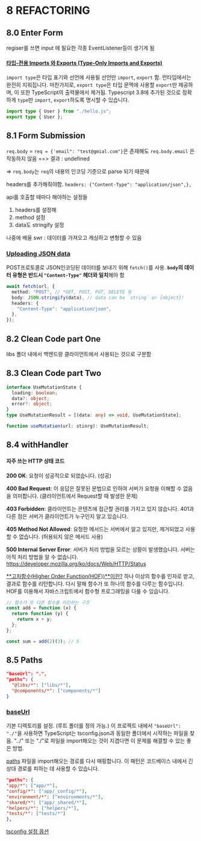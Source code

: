 # 8 REFACTORING

## 8.0 Enter Form

regiser를 쓰면 input 에 필요한 각종 EventListener등이 생기게 됨

#### [타입-전용 Imports 와 Exports (Type-Only Imports and Exports)](https://www.typescriptlang.org/ko/docs/handbook/release-notes/typescript-3-8.html)

`import type`은 타입 표기와 선언에 사용될 선언만 `import`, `export` 함.
런타임에서는 완전히 지워집니다. 마찬가지로, `export type`은 타입 문맥에 사용할 `export`만 제공하며, 이 또한 TypeScript의 출력물에서 제거됨.
Typescript 3.8에 추가된 것으로 정확하게 `type`만 `import`, `export`하도록 명시할 수 있습니다.

```ts
import type { User } from "./hello.js";
export type { User };
```

## 8.1 Form Submission

`req.body` = `req = {'email": "test@gmial.com"}`은 존재해도
`req.body.email` 은 작동하지 않음 ==> 결과 : undefined

=> `req.body`는 `req`의 내용의 인코딩 기준으로 parse 되기 때문에

headers를 추가해줘야함. `headers: {"Content-Type": "application/json",},`

api를 호출할 때마다 해야하는 설정들

1. headers를 설정해
2. method 설정
3. data도 stringify 설정

나중에 배울 swr : 데이터를 가져오고 캐싱하고 변형할 수 있음

### [Uploading JSON data](https://developer.mozilla.org/ko/docs/Web/API/Fetch_API/Using_Fetch#uploading_json_data)

POST프로토콜로 JSON인코딩된 데이터를 보내기 위해 `fetch()`를 사용.
**`body`의 데이터 유형은 반드시 `"Content-Type"` 헤더와 일치**해야 함

```ts
await fetch(url, {
  method: "POST", // *GET, POST, PUT, DELETE 등
  body: JSON.stringify(data), // data can be `string` or {object}!
  headers: {
    "Content-Type": "application/json",
  },
});
```

## 8.2 Clean Code part One

libs 폴더 내에서 백엔드랑 클라이언트에서 사용되는 것으로 구분함

## 8.3 Clean Code part Two

```ts
interface UseMutationState {
  loading: boolean;
  data?: object;
  error?: object;
}
type UseMutationResult = [(data: any) => void, UseMutationState];

function useMutation(url: stinrg): UseMutationResult;
```

## 8.4 withHandler

#### 자주 쓰는 HTTP 상태 코드

**200 OK**: 요청이 성공적으로 되었습니다. (성공)

**400 Bad Request**: 이 응답은 잘못된 문법으로 인하여 서버가 요청을 이해할 수 없음을 의미합니다. (클라이언트에서 Request할 때 발생한 문제)

**403 Forbidden**: 클라이언트는 콘텐츠에 접근할 권리를 가지고 있지 않습니다. 401과 다른 점은 서버가 클라이언트가 누구인지 알고 있습니다.

**405 Method Not Allowed**: 요청한 메서드는 서버에서 알고 있지만, 제거되었고 사용할 수 없습니다. (허용되지 않은 메서드 사용)

**500 Internal Server Error**: 서버가 처리 방법을 모르는 상황이 발생했습니다. 서버는 아직 처리 방법을 알 수 없습니다.
https://developer.mozilla.org/ko/docs/Web/HTTP/Status

[**고차함수(Higher Order Function(HOF))**이란?](https://javascript-1.gitbook.io/javascript/hof-higher-order-function)
하나 이상의 함수를 인자로 받고, 결과로 함수를 리턴합니다. 다시 말해 함수가 또 하나의 함수를 다루는 함수입니다. HOF를 이용해서 자바스크립트에서 함수형 프로그래밍을 다룰 수 있습니다.

```ts
// 함수가 또 다른 함수를 리턴하는 구조
const add = function (x) {
  return function (y) {
    return x + y;
  };
};

const sum = add(2)(3); // 5
```

## 8.5 Paths

```json
"baseUrl": ".",
"paths": {
  "@libs/*": ["libs/*"],
  "@components/*": ["components/*"]
}
```

### [baseUrl](https://www.typescriptlang.org/tsconfig#baseUrl)

기본 디렉토리를 설정. (루트 폴더를 정의 가능.)
이 프로젝트 내에서 `"baseUrl": "./"`을 사용하면 TypeScript는 tsconfig.json과 동일한 폴더에서 시작하는 파일을 찾음.
"../" 또는 "./"로 파일을 import해오는 것이 지겹다면 이 문제를 해결할 수 있는 좋은 방법.

[paths](https://www.typescriptlang.org/tsconfig#paths)
파일을 import해오는 경로를 다시 매핑합니다. 이 패턴은 코드베이스 내에서 긴 상대 경로를 피하는 데 사용할 수 있습니다.

```json
"paths": {
"app/*": ["app/*"],
"config/*": ["app/_config/*"],
"environment/*": ["environments/*"],
"shared/*": ["app/_shared/*"],
"helpers/*": ["helpers/*"],
"tests/*": ["tests/*"]
},
```

[tsconfig 설정 옵션](https://www.typescriptlang.org/tsconfig)
